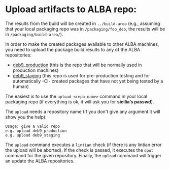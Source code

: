 # Upload artifacts to ALBA repo:

The results from the build will be created in `../build-area` (e.g., assuming 
that your local packaging repo was in `/packaging/foo_deb`, 
the results will be in `/packaging/build-area/`).

In order to make the created packages available to other ALBA machines, you need
to upload the package build results to any of the ALBA 
repositories:
* [deb9_production](http://controls01.cells.es/testrepo/debian9/) (this is the 
  repo that will be normally used in production machines)
* [deb9_staging]((http://controls01.cells.es/testrepo/debian9_staging/)) (this 
  repo is used for pre-production testing and for automatically -CI- created 
  packages that have not yet being tested by a human)

The easiest is to use the `upload <repo_name>` command in your local packaging 
repo (if everything is ok, it will ask you for **sicilia’s passwd**).

The `upload` needs a repository name (If you don't give any argument it will 
show you the help):
```
Usage: give a valid repo
e.g. upload deb9_production
e.g. upload deb9_staging
```
The `upload` command executes a `lintian` check (if there is any lintian error 
the upload will be aborted). If the check is passed, it executes the `dput` 
command for the given repository. Finally, the `upload` command will trigger 
an update the ALBA repositories.
